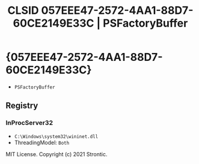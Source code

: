 ﻿---
title: "CLSID 057EEE47-2572-4AA1-88D7-60CE2149E33C | PSFactoryBuffer"
excerpt: What is COM-Object CLSID 057EEE47-2572-4AA1-88D7-60CE2149E33C?
---

# {057EEE47-2572-4AA1-88D7-60CE2149E33C}

* `PSFactoryBuffer`

## Registry


### InProcServer32

* `C:\Windows\system32\wininet.dll`
* ThreadingModel: `Both`

MIT License. Copyright (c) 2021 Strontic.


